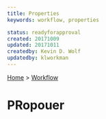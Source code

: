 ```yaml
---
title: Properties
keywords: workflow, properties

status: readyforapproval
created: 20171009
updated: 20171011
createdby: Kevin D. Wolf
updatedby: klworkman
---
```

[Home](../Index.md) > [Workflow](Index.md)

# PRopouer
